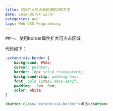 ```yaml
---
title: CSS扩大可点击区域的2种方法
date: 2016-05-04 22:47
categories: Web
tags: Web CSS Programming
---
```


##一、使用border属性扩大可点击区域

代码如下：

```CSS
.extend-via-border {
    background: #58a;
    cursor: pointer;
    border: 10px solid transparent;
    background-clip: padding-box;
    font: bold 150%/1 sans-serif;
    padding: .3em .5em;
    color: white;
}
```

```HTML
<button class="extend-via-border">点击</button>
```
